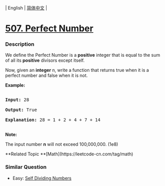 | English | [简体中文](README.md) |

# [507. Perfect Number](https://leetcode-cn.com/problems/perfect-number)
 ### Description
<p>We define the Perfect Number is a <b>positive</b> integer that is equal to the sum of all its <b>positive</b> divisors except itself. 
</p>
Now, given an <b>integer</b> n, write a function that returns true when it is a perfect number and false when it is not.
</p>

<p><b>Example:</b><br />
<pre>
<b>Input:</b> 28
<b>Output:</b> True
<b>Explanation:</b> 28 = 1 + 2 + 4 + 7 + 14
</pre>
</p>

<p><b>Note:</b>
The input number <b>n</b> will not exceed 100,000,000. (1e8)
</p>
**Related Topic	**[Math](https://leetcode-cn.com/tag/math) 

### Similar Question
 - Easy:	[Self Dividing Numbers](https://leetcode-cn.com/problems/self-dividing-numbers) 
